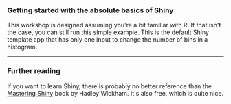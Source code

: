 ### Getting started with the absolute basics of Shiny
This workshop is designed assuming you're a bit familiar with R. If that isn't the case, you can still run this simple example. This is the default Shiny template app that has only one input to change the number of bins in a histogram.

---
### Further reading

If you want to learn Shiny, there is probably no better reference than the [Mastering Shiny](https://mastering-shiny.org/index.html) book by Hadley Wickham. It's also free, which is quite nice.
